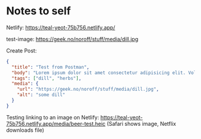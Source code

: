 # Notes to self

Netlify: https://teal-yeot-75b756.netlify.app/

test-image: 
https://geek.no/noroff/stuff/media/dill.jpg

Create Post: 
```json
{
  "title": "Test from Postman",
  "body": "Lorem ipsum dolor sit amet consectetur adipisicing elit. Voluptatem corporis officiis optio aut itaque quia corrupti expedita qui ipsa illo. ",
  "tags": ["dill", "herbs"],
  "media": {
    "url": "https://geek.no/noroff/stuff/media/dill.jpg",
    "alt": "some dill"
  }
}
```

Testing linking to an image on Netlify: https://teal-yeot-75b756.netlify.app/media/beer-test.heic
(Safari shows image, Netflix downloads file)